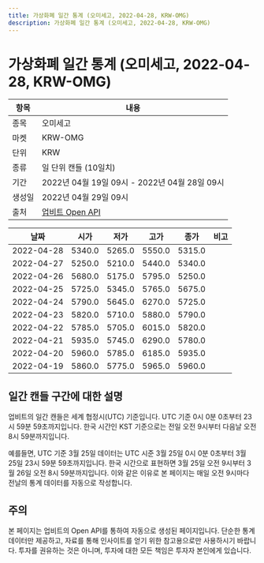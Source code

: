 ```yaml
---
title: 가상화폐 일간 통계 (오미세고, 2022-04-28, KRW-OMG)
description: 가상화폐 일간 통계 (오미세고, 2022-04-28, KRW-OMG)
---
```



가상화폐 일간 통계 (오미세고, 2022-04-28, KRW-OMG)
===

|항목|내용|
|--|--|
|종목|오미세고|
|마켓|KRW-OMG|
|단위|KRW|
|종류|일 단위 캔들 (10일치)|
|기간|2022년 04월 19일 09시 - 2022년 04월 28일 09시|
|생성일|2022년 04월 29일 09시|
|출처|[업비트 Open API](https://docs.upbit.com)|


|날짜|시가|저가|고가|종가|비고|
|--|--|--|--|--|--|
|2022-04-28|5340.0|5265.0|5550.0|5315.0|    |
|2022-04-27|5250.0|5210.0|5440.0|5340.0|    |
|2022-04-26|5680.0|5175.0|5795.0|5250.0|    |
|2022-04-25|5725.0|5345.0|5765.0|5675.0|    |
|2022-04-24|5790.0|5645.0|6270.0|5725.0|    |
|2022-04-23|5820.0|5710.0|5880.0|5790.0|    |
|2022-04-22|5785.0|5705.0|6015.0|5820.0|    |
|2022-04-21|5935.0|5745.0|6290.0|5780.0|    |
|2022-04-20|5960.0|5785.0|6185.0|5935.0|    |
|2022-04-19|5860.0|5775.0|5965.0|5960.0|    |


일간 캔들 구간에 대한 설명
---


업비트의 일간 캔들은 세계 협정시(UTC) 기준입니다. 
UTC 기준 0시 0분 0초부터 23시 59분 59초까지입니다. 
한국 시간인 KST 기준으로는 전일 오전 9시부터 다음날 오전 8시 59분까지입니다. 


예를들면, UTC 기준 3월 25일 데이터는 UTC 시준 3월 25일 0시 0분 0초부터 3월 25일 23시 59분 59초까지입니다. 
한국 시간으로 표현하면 3월 25일 오전 9시부터 3월 26일 오전 8시 59분까지입니다. 
이와 같은 이유로 본 페이지는 매일 오전 9시마다 전날의 통계 데이터를 자동으로 작성합니다. 


주의
---


본 페이지는 업비트의 Open API를 통하여 자동으로 생성된 페이지입니다. 
단순한 통계 데이터만 제공하고, 자료를 통해 인사이트를 얻기 위한 참고용으로만 사용하시기 바랍니다. 
투자를 권유하는 것은 아니며, 투자에 대한 모든 책임은 투자자 본인에게 있습니다. 
